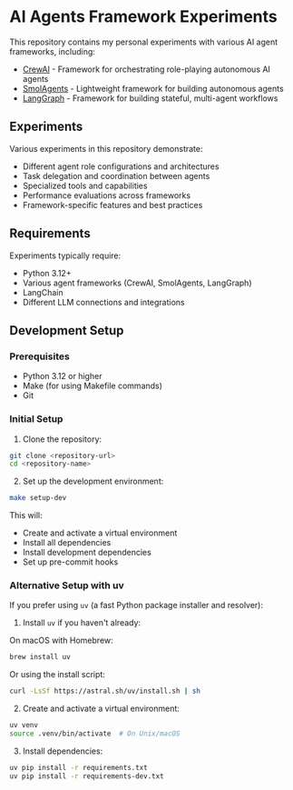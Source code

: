 # AI Agents Framework Experiments

This repository contains my personal experiments with various AI agent frameworks, including:

- [CrewAI](https://github.com/joaomdmoura/crewai) - Framework for orchestrating role-playing autonomous AI agents
- [SmolAgents](https://github.com/smol-ai/smol-agent) - Lightweight framework for building autonomous agents
- [LangGraph](https://github.com/langchain-ai/langgraph) - Framework for building stateful, multi-agent workflows

## Experiments

Various experiments in this repository demonstrate:

- Different agent role configurations and architectures
- Task delegation and coordination between agents
- Specialized tools and capabilities
- Performance evaluations across frameworks
- Framework-specific features and best practices

## Requirements

Experiments typically require:

- Python 3.12+
- Various agent frameworks (CrewAI, SmolAgents, LangGraph)
- LangChain
- Different LLM connections and integrations

## Development Setup

### Prerequisites

- Python 3.12 or higher
- Make (for using Makefile commands)
- Git

### Initial Setup

1. Clone the repository:

```bash
git clone <repository-url>
cd <repository-name>
```

2. Set up the development environment:

```bash
make setup-dev
```

This will:

- Create and activate a virtual environment
- Install all dependencies
- Install development dependencies
- Set up pre-commit hooks

### Alternative Setup with uv

If you prefer using `uv` (a fast Python package installer and resolver):

1. Install `uv` if you haven't already:

On macOS with Homebrew:

```bash
brew install uv
```

Or using the install script:

```bash
curl -LsSf https://astral.sh/uv/install.sh | sh
```

2. Create and activate a virtual environment:

```bash
uv venv
source .venv/bin/activate  # On Unix/macOS
```

3. Install dependencies:

```bash
uv pip install -r requirements.txt
uv pip install -r requirements-dev.txt
```
